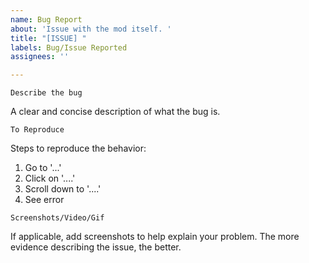 ```yaml
---
name: Bug Report
about: 'Issue with the mod itself. '
title: "[ISSUE] "
labels: Bug/Issue Reported
assignees: ''

---
```


```
Describe the bug
```
A clear and concise description of what the bug is.

```
To Reproduce
```
Steps to reproduce the behavior:
1. Go to '...'
2. Click on '....'
3. Scroll down to '....'
4. See error

```
Screenshots/Video/Gif
```
If applicable, add screenshots to help explain your problem. The more evidence describing the issue, the better.
